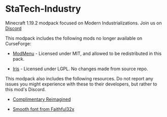 # StaTech-Industry
Minecraft 1.19.2 modpack focused on Modern Industrializations. Join us on [Discord](https://discord.gg/RDaJEnN3uS)

This modpack includes the following mods no longer available on CurseForge: 

- [ModMenu](https://github.com/TerraformersMC/ModMenu) - Licensed under MIT, and allowed to be redistributed in this pack.

- [Iris](https://github.com/IrisShaders/Iris) - Licensed under LGPL. No changes made from source repo.


This modpack also includes the following resources. Do not report any issues you might experience with these to their developers, but rather to this mod's Discord.

- [Complimentary Reimagined](https://github.com/ComplementaryDevelopment/ComplementaryReimagined)

- [Smooth font from Faithful32x](https://github.com/Faithful-Resource-Pack/Faithful-Java-32x)
